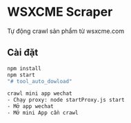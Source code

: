 # WSXCME Scraper

Tự động crawl sản phẩm từ wsxcme.com

## Cài đặt
```bash
npm install
npm start
"# tool_auto_dowload" 

crawl mini app wechat 
- Chạy proxy: node startProxy.js start 
- Mở app wechat
- Mở mini App cần crawl

